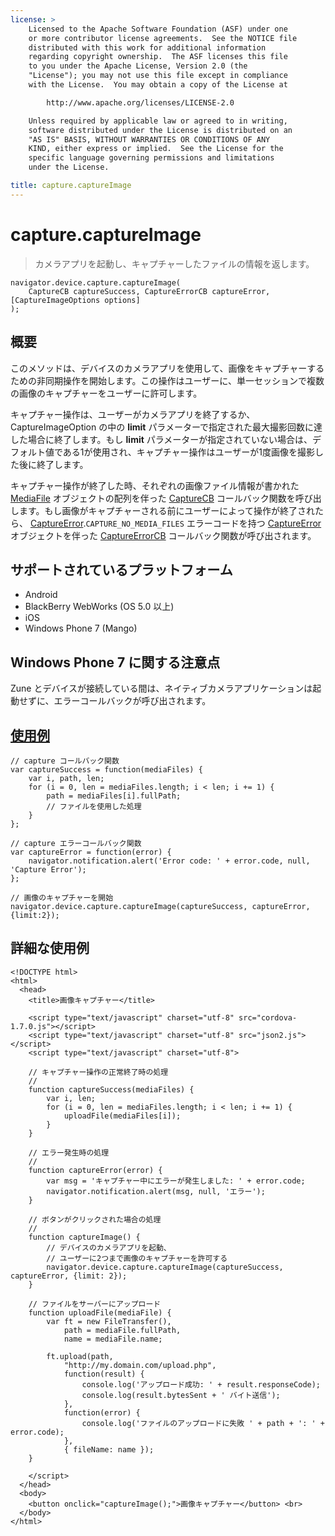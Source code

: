```yaml
---
license: >
    Licensed to the Apache Software Foundation (ASF) under one
    or more contributor license agreements.  See the NOTICE file
    distributed with this work for additional information
    regarding copyright ownership.  The ASF licenses this file
    to you under the Apache License, Version 2.0 (the
    "License"); you may not use this file except in compliance
    with the License.  You may obtain a copy of the License at

        http://www.apache.org/licenses/LICENSE-2.0

    Unless required by applicable law or agreed to in writing,
    software distributed under the License is distributed on an
    "AS IS" BASIS, WITHOUT WARRANTIES OR CONDITIONS OF ANY
    KIND, either express or implied.  See the License for the
    specific language governing permissions and limitations
    under the License.

title: capture.captureImage
---
```


capture.captureImage
====================

> カメラアプリを起動し、キャプチャーしたファイルの情報を返します。

    navigator.device.capture.captureImage(
        CaptureCB captureSuccess, CaptureErrorCB captureError, [CaptureImageOptions options]
    );

概要
-----------

このメソッドは、デバイスのカメラアプリを使用して、画像をキャプチャーするための非同期操作を開始します。この操作はユーザーに、単一セッションで複数の画像のキャプチャーをユーザーに許可します。

キャプチャー操作は、ユーザーがカメラアプリを終了するか、 CaptureImageOption の中の __limit__ パラメーターで指定された最大撮影回数に達した場合に終了します。もし __limit__ パラメーターが指定されていない場合は、デフォルト値である1が使用され、キャプチャー操作はユーザーが1度画像を撮影した後に終了します。

キャプチャー操作が終了した時、それぞれの画像ファイル情報が書かれた [MediaFile](MediaFile.html) オブジェクトの配列を伴った [CaptureCB](CaptureCB.html) コールバック関数を呼び出します。もし画像がキャプチャーされる前にユーザーによって操作が終了されたら、 [CaptureError](CaptureError.html).`CAPTURE_NO_MEDIA_FILES` エラーコードを持つ [CaptureError](CaptureError.html) オブジェクトを伴った [CaptureErrorCB](CaptureErrorCB.html) コールバック関数が呼び出されます。

サポートされているプラットフォーム
-------------------

- Android
- BlackBerry WebWorks (OS 5.0 以上)
- iOS
- Windows Phone 7 (Mango)

Windows Phone 7 に関する注意点
----------------------

Zune とデバイスが接続している間は、ネイティブカメラアプリケーションは起動せずに、エラーコールバックが呼び出されます。

[使用例](../../storage/storage.opendatabase.html)
-------------

    // capture コールバック関数
    var captureSuccess = function(mediaFiles) {
        var i, path, len;
        for (i = 0, len = mediaFiles.length; i < len; i += 1) {
            path = mediaFiles[i].fullPath;
            // ファイルを使用した処理
        }
    };

    // capture エラーコールバック関数
    var captureError = function(error) {
        navigator.notification.alert('Error code: ' + error.code, null, 'Capture Error');
    };

    // 画像のキャプチャーを開始
    navigator.device.capture.captureImage(captureSuccess, captureError, {limit:2});

詳細な使用例
------------

    <!DOCTYPE html>
    <html>
      <head>
        <title>画像キャプチャー</title>

        <script type="text/javascript" charset="utf-8" src="cordova-1.7.0.js"></script>
        <script type="text/javascript" charset="utf-8" src="json2.js"></script>
        <script type="text/javascript" charset="utf-8">

        // キャプチャー操作の正常終了時の処理
        //
        function captureSuccess(mediaFiles) {
            var i, len;
            for (i = 0, len = mediaFiles.length; i < len; i += 1) {
                uploadFile(mediaFiles[i]);
            }
        }

        // エラー発生時の処理
        //
        function captureError(error) {
            var msg = 'キャプチャー中にエラーが発生しました: ' + error.code;
            navigator.notification.alert(msg, null, 'エラー');
        }

        // ボタンがクリックされた場合の処理
        //
        function captureImage() {
            // デバイスのカメラアプリを起動、
            // ユーザーに2つまで画像のキャプチャーを許可する
            navigator.device.capture.captureImage(captureSuccess, captureError, {limit: 2});
        }

        // ファイルをサーバーにアップロード
        function uploadFile(mediaFile) {
            var ft = new FileTransfer(),
                path = mediaFile.fullPath,
                name = mediaFile.name;

            ft.upload(path,
                "http://my.domain.com/upload.php",
                function(result) {
                    console.log('アップロード成功: ' + result.responseCode);
                    console.log(result.bytesSent + ' バイト送信');
                },
                function(error) {
                    console.log('ファイルのアップロードに失敗 ' + path + ': ' + error.code);
                },
                { fileName: name });
        }

        </script>
      </head>
      <body>
        <button onclick="captureImage();">画像キャプチャー</button> <br>
      </body>
    </html>


